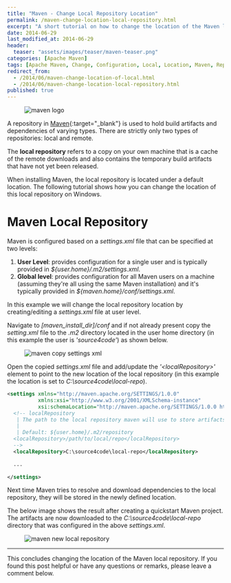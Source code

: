```yaml
---
title: "Maven - Change Local Repository Location"
permalink: /maven-change-location-local-repository.html
excerpt: "A short tutorial on how to change the location of the Maven local repository."
date: 2014-06-29
last_modified_at: 2014-06-29
header:
  teaser: "assets/images/teaser/maven-teaser.png"
categories: [Apache Maven]
tags: [Apache Maven, Change, Configuration, Local, Location, Maven, Repository, Setup]
redirect_from:
  - /2014/06/maven-change-location-of-local.html
  - /2014/06/maven-change-location-local-repository.html
published: true
---
```


<figure>
    <img src="{{ site.url }}/assets/images/logo/maven-logo.png" alt="maven logo" class="logo">
</figure>

A repository in [Maven](https://maven.apache.org/){:target="_blank"} is used to hold build artifacts and dependencies of varying types. There are strictly only two types of repositories: local and remote.

The **local repository** refers to a copy on your own machine that is a cache of the remote downloads and also contains the temporary build artifacts that have not yet been released.

When installing Maven, the local repository is located under a default location. The following tutorial shows how you can change the location of this local repository on Windows. 

# Maven Local Repository

Maven is configured based on a <var>settings.xml</var> file that can be specified at two levels:

1. **User Level**: provides configuration for a single user and is typically provided in <var>${user.home}/.m2/settings.xml</var>.
2. **Global level**: provides configuration for all Maven users on a machine (assuming they're all using the same Maven installation) and it's typically provided in <var>${maven.home}/conf/settings.xml</var>.

In this example we will change the local repository location by creating/editing a <var>settings.xml</var> file at user level.

Navigate to <var>[maven_install_dir]/conf</var> and if not already present copy the <var>setting.xml</var> file to the <var>.m2</var> directory located in the user home directory (in this example the user is <var>'source4code'</var>) as shown below.

<figure>
    <img src="{{ site.url }}/assets/images/posts/maven/maven-copy-settings-xml.png" alt="maven copy settings xml">
</figure>

Open the copied <var>settings.xml</var> file and add/update the <var>'&lt;localRepository&gt;'</var> element to point to the new location of the local repository (in this example the location is set to <var>C:\source4code\local-repo</var>).

``` xml
<settings xmlns="http://maven.apache.org/SETTINGS/1.0.0" 
          xmlns:xsi="http://www.w3.org/2001/XMLSchema-instance" 
          xsi:schemaLocation="http://maven.apache.org/SETTINGS/1.0.0 http://maven.apache.org/xsd/settings-1.0.0.xsd">
  <!-- localRepository
   | The path to the local repository maven will use to store artifacts.
   |
   | Default: ${user.home}/.m2/repository
  <localRepository>/path/to/local/repo</localRepository>
  -->
  <localRepository>C:\source4code\local-repo</localRepository>

  ...
  
</settings>
```

Next time Maven tries to resolve and download dependencies to the local repository, they will be stored in the newly defined location.

The below image shows the result after creating a quickstart Maven project. The artifacts are now downloaded to the <var>C:\source4code\local-repo</var> directory that was configured in the above <var>settings.xml</var>.

<figure>
    <img src="{{ site.url }}/assets/images/posts/maven/maven-new-local-repository.png" alt="maven new local repository">
</figure>

---

This concludes changing the location of the Maven local repository. If you found this post helpful or have any questions or remarks, please leave a comment below.
